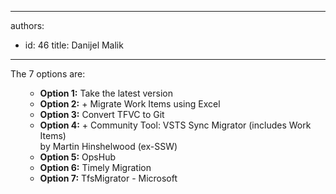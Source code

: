 

---
authors:
  - id: 46
    title: Danijel Malik
---




<span class='intro'> The 7 options are&#58;<br> </span>

<ol><ul><li><b>Option 1&#58;</b> Take the latest version</li><li><b>Option 2&#58;</b> + Migrate Work Items using Excel</li><li><b>Option 3&#58;</b> Convert TFVC to Git</li><li><b>Option 4&#58;</b> + Community Tool&#58; VSTS Sync Migrator (includes Work Items)<br>by Martin Hinshelwood (ex-SSW)</li><li><b>Option 5&#58;</b> OpsHub&#160;</li><li><b>Option 6&#58;</b> Timely Migration</li><li><b>Option 7&#58;</b> TfsMigrator - Microsoft​​<br><br></li></ul></ol>


